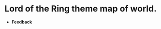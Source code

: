 # Lord of the Ring theme map of world.

- **[Feedback](https://github.com/mapbox/map-feedback/issues/created_by/MapboxBot)**
